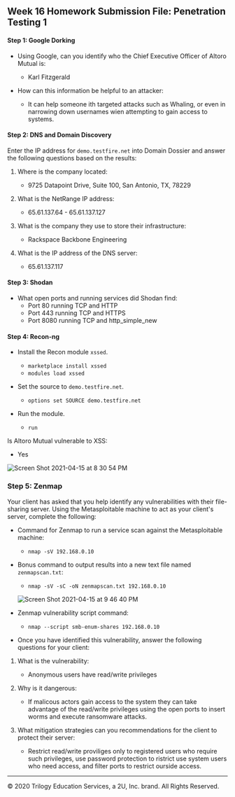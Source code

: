 ## Week 16 Homework Submission File: Penetration Testing 1

#### Step 1: Google Dorking

- Using Google, can you identify who the Chief Executive Officer of Altoro Mutual is: 
  - Karl Fitzgerald
      
- How can this information be helpful to an attacker: 
  - It can help someone ith targeted attacks such as Whaling, or even in narrowing down usernames wien attempting to gain access to systems.

#### Step 2: DNS and Domain Discovery

Enter the IP address for `demo.testfire.net` into Domain Dossier and answer the following questions based on the results:

  1. Where is the company located: 
     - 9725 Datapoint Drive, Suite 100, San Antonio, TX, 78229

  2. What is the NetRange IP address:
     - 65.61.137.64 - 65.61.137.127

  3. What is the company they use to store their infrastructure:
     - Rackspace Backbone Engineering

  4. What is the IP address of the DNS server:
     - 65.61.137.117

#### Step 3: Shodan

- What open ports and running services did Shodan find: 
  - Port 80 running TCP and HTTP
  - Port 443 running TCP and HTTPS
  - Port 8080 running TCP and http_simple_new

#### Step 4: Recon-ng

- Install the Recon module `xssed`. 
  - `marketplace install xssed`
  - `modules load xssed`

- Set the source to `demo.testfire.net`. 
  - `options set SOURCE demo.testfire.net`

- Run the module.
  - `run`

Is Altoro Mutual vulnerable to XSS: 
  - Yes
  
  ![Screen Shot 2021-04-15 at 8 30 54 PM](https://user-images.githubusercontent.com/33046751/114958858-7e047080-9e29-11eb-81f5-f1ff570f2f09.png)

### Step 5: Zenmap

Your client has asked that you help identify any vulnerabilities with their file-sharing server. Using the Metasploitable machine to act as your client's server, complete the following:

- Command for Zenmap to run a service scan against the Metasploitable machine: 
  - `nmap -sV 192.168.0.10`
 
- Bonus command to output results into a new text file named `zenmapscan.txt`: 
  - `nmap -sV -sC -oN zenmapscan.txt 192.168.0.10`
  
  ![Screen Shot 2021-04-15 at 9 46 40 PM](https://user-images.githubusercontent.com/33046751/114964362-2f100880-9e34-11eb-8ea5-b2f21eef95f0.png)

- Zenmap vulnerability script command:
  - `nmap --script smb-enum-shares 192.168.0.10`

- Once you have identified this vulnerability, answer the following questions for your client:
 1. What is the vulnerability: 
    - Anonymous users have read/write privileges

 2. Why is it dangerous:
    - If malicous actors gain access to the system they can take advantage of the read/write privileges using the open ports to insert worms and execute ransomware attacks.

 3. What mitigation strategies can you recommendations for the client to protect their server:
    - Restrict read/write proviliges only to registered users who require such privileges, use password protection to ristrict use system users who need access, and filter ports to restrict ourside access.

---
© 2020 Trilogy Education Services, a 2U, Inc. brand. All Rights Reserved.  

